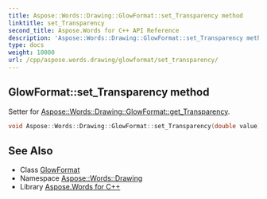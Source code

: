 ```yaml
---
title: Aspose::Words::Drawing::GlowFormat::set_Transparency method
linktitle: set_Transparency
second_title: Aspose.Words for C++ API Reference
description: 'Aspose::Words::Drawing::GlowFormat::set_Transparency method. Setter for Aspose::Words::Drawing::GlowFormat::get_Transparency in C++.'
type: docs
weight: 10000
url: /cpp/aspose.words.drawing/glowformat/set_transparency/
---
```

## GlowFormat::set_Transparency method


Setter for [Aspose::Words::Drawing::GlowFormat::get_Transparency](../get_transparency/).

```cpp
void Aspose::Words::Drawing::GlowFormat::set_Transparency(double value)
```

## See Also

* Class [GlowFormat](../)
* Namespace [Aspose::Words::Drawing](../../)
* Library [Aspose.Words for C++](../../../)
